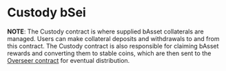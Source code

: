 # Custody bSei

**NOTE**: 
The Custody contract is where supplied bAsset collaterals are managed. Users can make collateral
deposits and withdrawals to and from this contract. The Custody contract is also responsible for
claiming bAsset rewards and converting them to stable coins, which are then sent to the [Overseer contract](../overseer) for eventual distribution.
